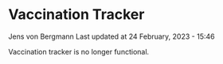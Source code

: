 Vaccination Tracker
================
Jens von Bergmann
Last updated at 24 February, 2023 - 15:46

Vaccination tracker is no longer functional.
